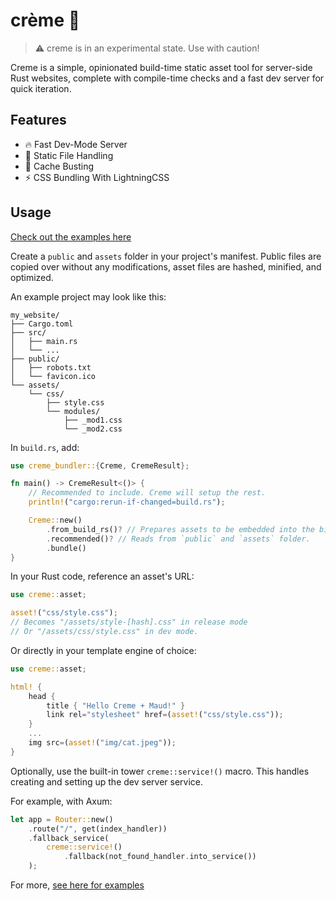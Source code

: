 # crème 🍦

>⚠️ creme is in an experimental state. Use with caution!

Creme is a simple, opinionated build-time static asset tool for 
server-side Rust websites, complete with compile-time checks and
a fast dev server for quick iteration.

## Features
* 🔥 Fast Dev-Mode Server
* 📁 Static File Handling
* 🔎 Cache Busting
* ⚡ CSS Bundling With LightningCSS

## Usage

[Check out the examples here](/examples)

Create a `public` and `assets` folder in your project's manifest.
Public files are copied over without any modifications, asset files
are hashed, minified, and optimized.

An example project may look like this:

```
my_website/
├── Cargo.toml
├── src/
│   ├── main.rs
│   └── ...
├── public/
│   ├── robots.txt
│   └── favicon.ico
└── assets/
    └── css/
        ├── style.css
        └── modules/
            ├── _mod1.css
            └── _mod2.css
```

In `build.rs`, add:

```rust
use creme_bundler::{Creme, CremeResult};

fn main() -> CremeResult<()> {
    // Recommended to include. Creme will setup the rest.
    println!("cargo:rerun-if-changed=build.rs");

    Creme::new()
        .from_build_rs()? // Prepares assets to be embedded into the binary.
        .recommended()? // Reads from `public` and `assets` folder.
        .bundle()
}
```

In your Rust code, reference an asset's URL:

```rust
use creme::asset;

asset!("css/style.css");
// Becomes "/assets/style-[hash].css" in release mode
// Or "/assets/css/style.css" in dev mode.
```

Or directly in your template engine of choice:

```rust
use creme::asset;

html! { 
    head {
        title { "Hello Creme + Maud!" }
        link rel="stylesheet" href=(asset!("css/style.css"));
    }
    ...
    img src=(asset!("img/cat.jpeg"));
}
```

Optionally, use the built-in tower `creme::service!()` macro. This handles
creating and setting up the dev server service.

For example, with Axum:

```rust
let app = Router::new()
    .route("/", get(index_handler))
    .fallback_service(
        creme::service!()
            .fallback(not_found_handler.into_service())
    );
```

For more, [see here for examples](/examples)
